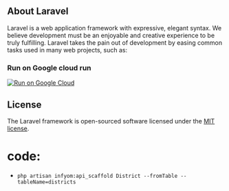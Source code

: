 
## About Laravel

Laravel is a web application framework with expressive, elegant syntax. We believe development must be an enjoyable and creative experience to be truly fulfilling. Laravel takes the pain out of development by easing common tasks used in many web projects, such as:

### Run on Google cloud run

[![Run on Google Cloud](https://storage.googleapis.com/cloudrun/button.svg)](https://console.cloud.google.com/cloudshell/editor?shellonly=true&cloudshell_image=gcr.io/cloudrun/button&cloudshell_git_repo=https://github.com/freeLancer-sd/aqar.git)


## License

The Laravel framework is open-sourced software licensed under the [MIT license](https://opensource.org/licenses/MIT).


# code:
- `php artisan infyom:api_scaffold District --fromTable --tableName=districts`